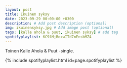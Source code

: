 ```yaml
---
layout: post
title: Ikuinen syksy
date: 2023-09-29 00:00:00 +0300
description: # Add post description (optional)
img: ikuinensyksy.jpg # Add image post (optional)
tags: [kalle ahola & puut, ikuinen syksy] # add tag
spotifyplaylist: 6C9lMjBoxwITd7nEnsbMZ4
---
```


Toinen Kalle Ahola & Puut -single.


{% include spotifyplaylist.html id=page.spotifyplaylist %}


